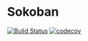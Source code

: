 # Sokoban

[![Build Status](https://travis-ci.org/ottoszika/sokoban.svg?branch=master)](https://travis-ci.org/ottoszika/sokoban)
[![codecov](https://codecov.io/gh/ottoszika/sokoban/branch/master/graph/badge.svg)](https://codecov.io/gh/ottoszika/sokoban)